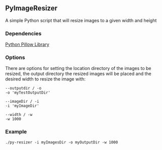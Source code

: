 ## PyImageResizer
A simple Python script that will resize images to a given width and height

### Dependencies
[Python Pillow Library](https://pillow.readthedocs.io/en/latest/)

### Options
There are options for setting the location directory of the images to be resized, the output directory the resized images
will be placed and the desired width to resize the image with:
``` 
--outputdir / -o
-o 'myTestOutputDir'
``` 

``` 
--imageDir / -i
-i 'myImageDir'
``` 

``` 
--width / -w
-w 1000
``` 

### Example
````
./py-resizer -i myImagesDir -o myOutputDir -w 1000
````

